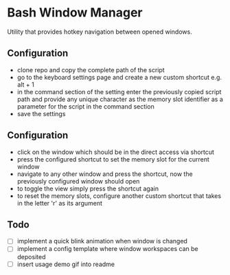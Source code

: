# Bash Window Manager

Utility that provides hotkey navigation between opened windows.

## Configuration
- clone repo and copy the complete path of the script
- go to the keyboard settings page and create a new custom shortcut e.g. alt + 1
- in the command section of the setting enter the previously copied script path and provide any unique
  character as the memory slot identifier as a parameter for the script in the command section
- save the settings 

## Configuration
- click on the window which should be in the direct access via shortcut
- press the configured shortcut to set the memory slot for the current window
- navigate to any other window and press the shortcut, now the previously configured window should open
- to toggle the view simply press the shortcut again
- to reset the memory slots, configure another custom shortcut that takes in the letter 'r' as its argument

## Todo
- [ ] implement a quick blink animation when window is changed
- [ ] implement a config template where window workspaces can be deposited
- [ ] insert usage demo gif into readme

